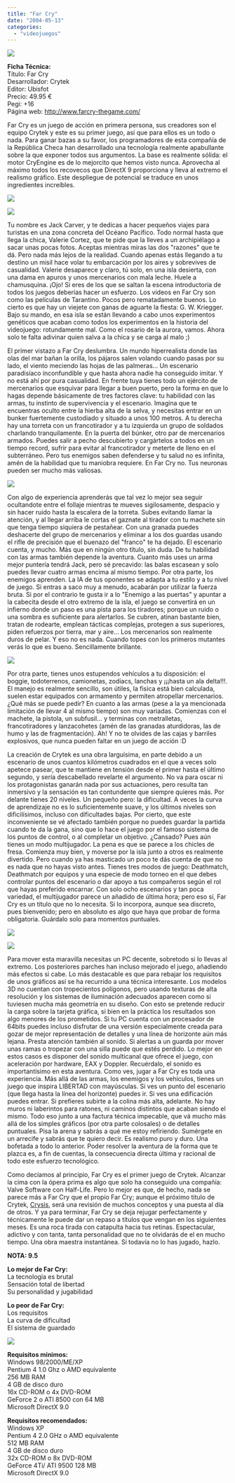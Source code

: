 ```yaml
---
title: "Far Cry"
date: "2004-05-13"
categories: 
  - "videojuegos"
---
```


![](images/far-cry.jpg)

**Ficha Técnica:**  
Título: Far Cry  
Desarrollador: Crytek  
Editor: Ubisfot  
Precio: 49.95 €  
Pegi: +16  
Página web: http://www.farcry-thegame.com/

Far Cry es un juego de acción en primera persona, sus creadores son el equipo Crytek y este es su primer juego, así que para ellos es un todo o nada. Para ganar bazas a su favor, los programadores de esta compañía de la República Checa han desarrollado una tecnología realmente apabullante sobre la que exponer todos sus argumentos. La base es realmente sólida: el motor CryEngine es de lo mejorcito que hemos visto nunca. Aprovecha al máximo todos los recovecos que DirectX 9 proporciona y lleva al extremo el realismo gráfico. Este despliegue de potencial se traduce en unos ingredientes increíbles.

![](images/far-cry-beach.jpg)

![](images/far-cry-submarine.jpg)

Tu nombre es Jack Carver, y te dedicas a hacer pequeños viajes para turistas en una zona concreta del Océano Pacífico. Todo normal hasta que llega la chica, Valerie Cortez, que te pide que la lleves a un archipiélago a sacar unas pocas fotos. Aceptas mientras miras las dos "razones" que te dá. Pero nada más lejos de la realidad. Cuando apenas estás llegando a tu destino un misil hace volar tu embarcación por los aires y sobrevives de casualidad. Valerie desaparece y claro, tú solo, en una isla desierta, con una dama en apuros y unos mercenarios con mala leche. Huele a chamusquina. ¡Ojo! Si eres de los que se saltan la escena introductoria de todos los juegos deberías hacer un esfuerzo. Los videos en Far Cry son como las películas de Tarantino. Pocos pero rematadamente buenos. Lo cierto es que hay un viejete con ganas de aguarte la fiesta: G. W. Kriegger. Bajo su mando, en esa isla se están llevando a cabo unos experimentos genéticos que acaban como todos los experimentos en la historia del videojuego: rotundamente mal. Como el rosario de la aurora, vamos. Ahora solo te falta adivinar quien salva a la chica y se carga al malo ;)

El primer vistazo a Far Cry deslumbra. Un mundo hiperrealista donde las olas del mar bañan la orilla, los pájaros salen volando cuando pasas por su lado, el viento meciendo las hojas de las palmeras... Un escenario paradisíaco inconfundible y que hasta ahora nadie ha conseguido imitar. Y no está ahí por pura casualidad. En frente tuya tienes todo un ejército de mercenarios que esquivar para llegar a buen puerto, pero la forma en que lo hagas depende básicamente de tres factores clave: tu habilidad con las armas, tu instinto de supervivencia y el escenario. Imagina que te encuentras oculto entre la hierba alta de la selva, y necesitas entrar en un bunker fuertemente custodiado y situado a unos 100 metros. A tu derecha hay una torreta con un francotirador y a tu izquierda un grupo de soldados charlando tranquilamente. En la puerta del búnker, otro par de mercenarios armados. Puedes salir a pecho descubierto y cargártelos a todos en un tiempo record, sufrir para evitar al francotirador y meterte de lleno en el subterráneo. Pero tus enemigos saben defenderse y tu salud no es infinita, amén de la habilidad que tu maniobra requiere. En Far Cry no. Tus neuronas pueden ser mucho más valiosas.

![](images/far-cry-boogey.jpg)

Con algo de experiencia aprenderás que tal vez lo mejor sea seguir ocultandote entre el follaje mientras te mueves sigilosamente, despacio y sin hacer ruido hasta la escalera de la torreta. Subes evitando llamar la atención, y al llegar arriba le cortas el gaznate al tirador con tu machete sin que tenga tiempo siquiera de pestañear. Con una granada puedes deshacerte del grupo de mercenarios y eliminar a los dos guardas usando el rifle de precisión que el buenazo del "franco" te ha dejado. El escenario cuenta, y mucho. Más que en ningún otro título, sin duda. De tu habilidad con las armas también depende la aventura. Cuanto más uses un arma mejor puntería tendrá Jack, pero sé precavido: las balas escasean y solo puedes llevar cuatro armas encima al mismo tiempo. Por otra parte, los enemigos aprenden. La IA de tus oponentes se adapta a tu estilo y a tu nivel de juego. Si entras a saco muy a menudo, acabarán por utilizar la fuerza bruta. Si por el contrario te gusta ir a lo "Enemigo a las puertas" y apuntar a la cabecita desde el otro extremo de la isla, el juego se convertirá en un infierno donde un paso es una pista para los tiradores; porque un ruido o una sombra es suficiente para alertarlos. Se cubren, atinan bastante bien, tratan de rodearte, emplean tácticas complejas, protegen a sus superiores, piden refuerzos por tierra, mar y aire... Los mercenarios son realmente duros de pelar. Y eso no es nada. Cuando topes con los primeros mutantes verás lo que es bueno. Sencillamente brillante.

![](images/far-cry-mutant.jpg)

Por otra parte, tienes unos estupendos vehículos a tu disposición: el boggie, todoterrenos, camionetas, zodiacs, lanchas y ¡¡¡hasta un ala delta!!!. El manejo es realmente sencillo, son útiles, la fisica está bien calculada, suelen estar equipados con armamento y permiten atropellar mercenarios. ¿Qué más se puede pedir? En cuanto a las armas (pese a la ya mencionada limitación de llevar 4 al mismo tiempo) son muy variadas. Comienzas con el machete, la pistola, un subfusil... y terminas con metralletas, francotiradores y lanzacohetes (amén de las granadas aturdidoras, las de humo y las de fragmentación). Ah! Y no te olvides de las cajas y barriles explosivos, que nunca pueden faltar en un juego de acción :D

La creación de Crytek es una obra larguísima, en parte debido a un escenario de unos cuantos kilómetros cuadrados en el que a veces solo apetece pasear, que te mantiene en tensión desde el primer hasta el último segundo, y sería descabellado revelarte el argumento. No va para oscar ni los protagonistas ganarán nada por sus actuaciones, pero resulta tan inmersivo y la sensación es tan contundente que siempre quieres más. Por delante tienes 20 niveles. Un pequeño pero: la dificultad. A veces la curva de aprendizaje no es lo suficientemente suave, y los últimos niveles son dificilísimos, incluso con dificultades bajas. Por cierto, que este inconveniente se vé afectado también porque no puedes guardar la partida cuando te da la gana, sino que lo hace el juego por el famoso sistema de los puntos de control, o al completar un objetivo. ¿Cansado? Pues aún tienes un modo multijugador. La pena es que se parece a los chicles de fresa. Comienza muy bien, y moverse por la isla junto a otros es realmente divertido. Pero cuando ya has masticado un poco te dás cuenta de que no es nada que no hayas visto antes. Tienes tres modos de juego: Deathmatch, Deathmatch por equipos y una especie de modo torneo en el que debes controlar puntos del escenario o dar apoyo a tus compañeros según el rol que hayas preferido encarnar. Con solo ocho escenarios y tan poca variedad, el multijugador parece un añadido de última hora; pero eso sí, Far Cry es un título que no lo necesita. Si lo incorpora, aunque sea discreto, pues bienvenido; pero en absoluto es algo que haya que probar de forma obligatoria. Guárdalo solo para momentos puntuales.

![](images/far-cry-pistol.jpg)

![](images/far-cry-jungle.jpg)

Para mover esta maravilla necesitas un PC decente, sobretodo si lo llevas al extremo. Los posteriores parches han incluso mejorado el juego, añadiendo más efectos si cabe. Lo más destacable es que para rebajar los requisitos de unos gráficos así se ha recurrido a una técnica interesante. Los modelos 3D no cuentan con tropecientos polígonos, pero usando texturas de alta resolución y los sistemas de iluminación adecuados aparecen como si tuviesen mucha más geometría en su diseño. Con esto se pretende reducir la carga sobre la tarjeta gráfica, si bien en la práctica los resultados son algo menores de los prometidos. Si tu PC cuenta con un procesador de 64bits puedes incluso disfrutar de una versión especialmente creada para gozar de mejor representación de detalles y una línea de horizonte aún más lejana. Presta atención también al sonido. Si alertas a un guarda por mover unas ramas o tropezar con una silla puede que estés perdido. Lo mejor en estos casos es disponer del sonido multicanal que ofrece el juego, con aceleración por hardware, EAX y Doppler. Recuérdalo, el sonido es importantísimo en esta aventura. Como ves, jugar a Far Cry es toda una experiencia. Más allá de las armas, los enemigos y los vehículos, tienes un juego que inspira LIBERTAD con mayúsculas. Si ves un punto del escenario (que llega hasta la línea del horizonte) puedes ir. Si ves una edificación puedes entrar. Si prefieres subirte a la colina más alta, adelante. No hay muros ni laberintos para ratones, ni caminos distintos que acaban siendo el mismo. Todo eso junto a una factura técnica impecable, que vá mucho más allá de los simples gráficos (por otra parte colosales) o de detalles puntuales. Pisa la arena y sabrás a qué me estoy refiriendo. Sumérgete en un arrecife y sabrás que te quiero decir. Es realismo puro y duro. Una bofetada a todo lo anterior. Poder resolver la aventura de la forma que te plazca es, a fin de cuentas, la consecuencia directa última y racional de todo este esfuerzo tecnológico.

Como decíamos al principio, Far Cry es el primer juego de Crytek. Alcanzar la cima con la ópera prima es algo que solo ha conseguido una compañía: Valve Software con Half-Life. Pero lo mejor es que, de hecho, nada se parece más a Far Cry que el propio Far Cry; aunque el próximo titulo de Crytek, [Crysis](../../../2007/12/crysis/), será una revisión de muchos conceptos y una puesta al día de otros. Y ya para terminar, Far Cry se deja rejugar perfectamente y técnicamente le puede dar un repaso a títulos que vengan en los siguientes meses. Es una roca tirada con catapulta hacia tus retinas. Espectacular, adictivo y con tanta, tanta personalidad que no te olvidarás de el en mucho tiempo. Una obra maestra instantánea. Si todavía no lo has jugado, hazlo.

**NOTA: 9.5**

**Lo mejor de Far Cry:**  
La tecnología es brutal  
Sensación total de libertad  
Su personalidad y jugabilidad

**Lo peor de Far Cry:**  
Los requisitos  
La curva de dificultad  
El sistema de guardado

![](images/far-cry-lights.jpg)

**Requisitos mínimos:**  
Windows 98/2000/ME/XP  
Pentium 4 1.0 Ghz o AMD equivalente  
256 MB RAM  
4 GB de disco duro  
16x CD-ROM o 4x DVD-ROM  
GeForce 2 o ATI 8500 con 64 MB  
Microsoft DirectX 9.0

**Requisitos recomendados:**  
Windows XP  
Pentium 4 2.0 GHz o AMD equivalente  
512 MB RAM  
4 GB de disco duro  
32x CD-ROM o 8x DVD-ROM  
GeForce 4Ti/ ATI 9500 128 MB  
Microsoft DirectX 9.0